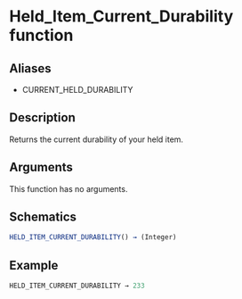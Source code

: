 # Held_Item_Current_Durability function

## Aliases

- CURRENT_HELD_DURABILITY

## Description

Returns the current durability of your held item.

## Arguments

This function has no arguments.

## Schematics

```js
HELD_ITEM_CURRENT_DURABILITY() → (Integer)
```

## Example

```js
HELD_ITEM_CURRENT_DURABILITY → 233
```
